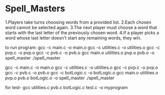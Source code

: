 # Spell_Masters

1.Players take turns choosing words from a provided list.
2.Each chosen word cannot be selected again.
3.The next player must choose a word that starts with the last letter of the previously chosen word.
4.If a player picks a word whose last letter doesn't start any remaining words, they win.

to run program:
gcc -c main.c -o main.o
gcc -c utilities.c -o utilities.o
gcc -c pvp.c -o pvp.o
gcc -c pvb.c -o pvb.o
gcc main.o utilities.o pvp.o pvb.o -o spell_master
./spell_master

gcc -c main.c -o main.o
gcc -c utilities.c -o utilities.o
gcc -c pvp.c -o pvp.o
gcc -c pvb.c -o pvb.o
gcc -c botLogic.c -o botLogic.o
gcc main.o utilities.o pvp.o pvb.o botLogic.o -o spell_master
./spell_master


for test- gcc utilities.c pvb.c botLogic.c test.c -o myprogram